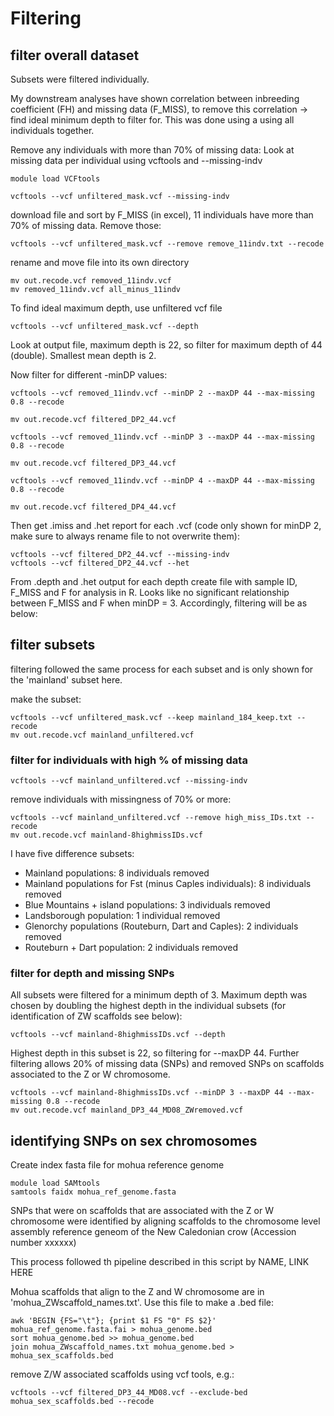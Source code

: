 # Filtering

## filter overall dataset

Subsets were filtered individually.

My downstream analyses have shown correlation between inbreeding coefficient (FH) and missing data (F_MISS), to remove this correlation -> find ideal minimum depth to filter for.
This was done using a using all individuals together.

Remove any individuals with more than 70% of missing data:
Look at missing data per individual using vcftools and --missing-indv

```
module load VCFtools
```

```
vcftools --vcf unfiltered_mask.vcf --missing-indv
```

download file and sort by F_MISS (in excel), 11 individuals have more than 70% of missing data. Remove those:

```
vcftools --vcf unfiltered_mask.vcf --remove remove_11indv.txt --recode
```

rename and move file into its own directory

```
mv out.recode.vcf removed_11indv.vcf
mv removed_11indv.vcf all_minus_11indv
```


To find ideal maximum depth, use unfiltered vcf file
```
vcftools --vcf unfiltered_mask.vcf --depth
```
Look at output file, maximum depth is 22, so filter for maximum depth of 44 (double). Smallest mean depth is 2. 


Now filter for different -minDP values:

```
vcftools --vcf removed_11indv.vcf --minDP 2 --maxDP 44 --max-missing 0.8 --recode
```

```
mv out.recode.vcf filtered_DP2_44.vcf
```

```
vcftools --vcf removed_11indv.vcf --minDP 3 --maxDP 44 --max-missing 0.8 --recode
```

```
mv out.recode.vcf filtered_DP3_44.vcf
```

```
vcftools --vcf removed_11indv.vcf --minDP 4 --maxDP 44 --max-missing 0.8 --recode
```

```
mv out.recode.vcf filtered_DP4_44.vcf
```

Then get .imiss and .het report for each .vcf (code only shown for minDP 2, make sure to always rename file to not overwrite them):

```
vcftools --vcf filtered_DP2_44.vcf --missing-indv
vcftools --vcf filtered_DP2_44.vcf --het
```

From .depth and .het output for each depth create file with sample ID, F_MISS and F for analysis in R.
Looks like no significant relationship between F_MISS and F when minDP = 3.
Accordingly, filtering will be as below: 

## filter subsets

filtering followed the same process for each subset and is only shown for the 'mainland' subset here.

make the subset:

```
vcftools --vcf unfiltered_mask.vcf --keep mainland_184_keep.txt --recode
mv out.recode.vcf mainland_unfiltered.vcf
```

### filter for individuals with high % of missing data

```
vcftools --vcf mainland_unfiltered.vcf --missing-indv
```

remove individuals with missingness of 70% or more:

```
vcftools --vcf mainland_unfiltered.vcf --remove high_miss_IDs.txt --recode
mv out.recode.vcf mainland-8highmissIDs.vcf
```

I have five difference subsets:
- Mainland populations: 8 individuals removed
- Mainland populations for Fst (minus Caples individuals): 8 individuals removed
- Blue Mountains + island populations: 3 individuals removed
- Landsborough population: 1 individual removed
- Glenorchy populations (Routeburn, Dart and Caples): 2 individuals removed
- Routeburn + Dart population: 2 individuals removed

### filter for depth and missing SNPs

All subsets were filtered for a minimum depth of 3. Maximum depth was chosen by doubling the highest depth in the individual subsets (for identification of ZW scaffolds see below):


```
vcftools --vcf mainland-8highmissIDs.vcf --depth
```

Highest depth in this subset is 22, so filtering for --maxDP 44. 
Further filtering allows 20% of missing data (SNPs) and removed SNPs on scaffolds associated to the Z or W chromosome.

```
vcftools --vcf mainland-8highmissIDs.vcf --minDP 3 --maxDP 44 --max-missing 0.8 --recode
mv out.recode.vcf mainland_DP3_44_MD08_ZWremoved.vcf
```


## identifying SNPs on sex chromosomes

Create index fasta file for mohua reference genome

```
module load SAMtools
samtools faidx mohua_ref_genome.fasta
```


SNPs that were on scaffolds that are associated with the Z or W chromosome were identified by aligning scaffolds to the chromosome level assembly reference geneom of the New Caledonian crow (Accession number xxxxxx)

This process followed th pipeline described in this script by NAME, LINK HERE

Mohua scaffolds that align to the Z and W chromosome are in 'mohua_ZWscaffold_names.txt'. 
Use this file to make a .bed file:

```
awk 'BEGIN {FS="\t"}; {print $1 FS "0" FS $2}' mohua_ref_genome.fasta.fai > mohua_genome.bed
sort mohua_genome.bed >> mohua_genome.bed
join mohua_ZWscaffold_names.txt mohua_genome.bed > mohua_sex_scaffolds.bed
```

remove Z/W associated scaffolds using vcf tools, e.g.:

```
vcftools --vcf filtered_DP3_44_MD08.vcf --exclude-bed mohua_sex_scaffolds.bed --recode
```













